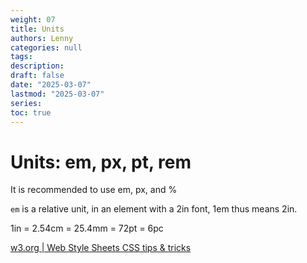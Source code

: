 ```yaml
---
weight: 07
title: Units
authors: Lenny
categories: null
tags: 
description: 
draft: false
date: "2025-03-07"
lastmod: "2025-03-07"
series:
toc: true
---
```



<!--more-->

# Units: em, px, pt, rem

It is recommended to use em, px, and %

`em` is a relative unit, in an element with a 2in font, 1em thus means 2in.

1in = 2.54cm = 25.4mm = 72pt = 6pc

<a href = "https://www.w3.org/Style/Examples/007/units.en.html" target="_blank" rel="noopener noreferrer">w3.org | Web Style Sheets CSS tips & tricks</a>

